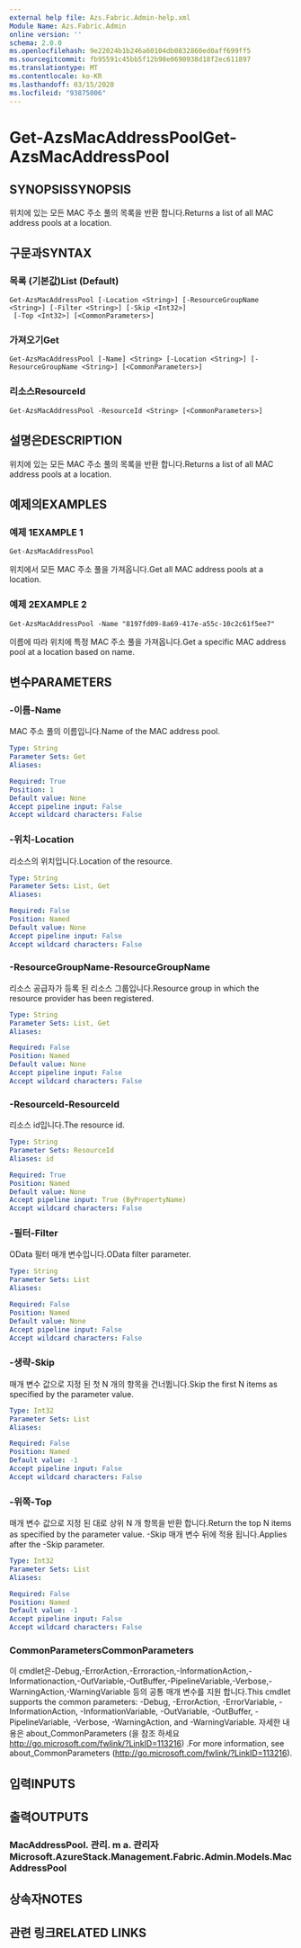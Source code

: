 ```yaml
---
external help file: Azs.Fabric.Admin-help.xml
Module Name: Azs.Fabric.Admin
online version: ''
schema: 2.0.0
ms.openlocfilehash: 9e22024b1b246a60104db0832860ed0aff699ff5
ms.sourcegitcommit: fb95591c45bb5f12b98e0690938d18f2ec611897
ms.translationtype: MT
ms.contentlocale: ko-KR
ms.lasthandoff: 03/15/2020
ms.locfileid: "93875006"
---
```

# <span data-ttu-id="be8d5-101">Get-AzsMacAddressPool</span><span class="sxs-lookup"><span data-stu-id="be8d5-101">Get-AzsMacAddressPool</span></span>

## <span data-ttu-id="be8d5-102">SYNOPSIS</span><span class="sxs-lookup"><span data-stu-id="be8d5-102">SYNOPSIS</span></span>
<span data-ttu-id="be8d5-103">위치에 있는 모든 MAC 주소 풀의 목록을 반환 합니다.</span><span class="sxs-lookup"><span data-stu-id="be8d5-103">Returns a list of all MAC address pools at a location.</span></span>

## <span data-ttu-id="be8d5-104">구문과</span><span class="sxs-lookup"><span data-stu-id="be8d5-104">SYNTAX</span></span>

### <span data-ttu-id="be8d5-105">목록 (기본값)</span><span class="sxs-lookup"><span data-stu-id="be8d5-105">List (Default)</span></span>
```
Get-AzsMacAddressPool [-Location <String>] [-ResourceGroupName <String>] [-Filter <String>] [-Skip <Int32>]
 [-Top <Int32>] [<CommonParameters>]
```

### <span data-ttu-id="be8d5-106">가져오기</span><span class="sxs-lookup"><span data-stu-id="be8d5-106">Get</span></span>
```
Get-AzsMacAddressPool [-Name] <String> [-Location <String>] [-ResourceGroupName <String>] [<CommonParameters>]
```

### <span data-ttu-id="be8d5-107">리소스</span><span class="sxs-lookup"><span data-stu-id="be8d5-107">ResourceId</span></span>
```
Get-AzsMacAddressPool -ResourceId <String> [<CommonParameters>]
```

## <span data-ttu-id="be8d5-108">설명은</span><span class="sxs-lookup"><span data-stu-id="be8d5-108">DESCRIPTION</span></span>
<span data-ttu-id="be8d5-109">위치에 있는 모든 MAC 주소 풀의 목록을 반환 합니다.</span><span class="sxs-lookup"><span data-stu-id="be8d5-109">Returns a list of all MAC address pools at a location.</span></span>

## <span data-ttu-id="be8d5-110">예제의</span><span class="sxs-lookup"><span data-stu-id="be8d5-110">EXAMPLES</span></span>

### <span data-ttu-id="be8d5-111">예제 1</span><span class="sxs-lookup"><span data-stu-id="be8d5-111">EXAMPLE 1</span></span>
```
Get-AzsMacAddressPool
```

<span data-ttu-id="be8d5-112">위치에서 모든 MAC 주소 풀을 가져옵니다.</span><span class="sxs-lookup"><span data-stu-id="be8d5-112">Get all MAC address pools at a location.</span></span>

### <span data-ttu-id="be8d5-113">예제 2</span><span class="sxs-lookup"><span data-stu-id="be8d5-113">EXAMPLE 2</span></span>
```
Get-AzsMacAddressPool -Name "8197fd09-8a69-417e-a55c-10c2c61f5ee7"
```

<span data-ttu-id="be8d5-114">이름에 따라 위치에 특정 MAC 주소 풀을 가져옵니다.</span><span class="sxs-lookup"><span data-stu-id="be8d5-114">Get a specific MAC address pool at a location based on name.</span></span>

## <span data-ttu-id="be8d5-115">변수</span><span class="sxs-lookup"><span data-stu-id="be8d5-115">PARAMETERS</span></span>

### <span data-ttu-id="be8d5-116">-이름</span><span class="sxs-lookup"><span data-stu-id="be8d5-116">-Name</span></span>
<span data-ttu-id="be8d5-117">MAC 주소 풀의 이름입니다.</span><span class="sxs-lookup"><span data-stu-id="be8d5-117">Name of the MAC address pool.</span></span>

```yaml
Type: String
Parameter Sets: Get
Aliases:

Required: True
Position: 1
Default value: None
Accept pipeline input: False
Accept wildcard characters: False
```

### <span data-ttu-id="be8d5-118">-위치</span><span class="sxs-lookup"><span data-stu-id="be8d5-118">-Location</span></span>
<span data-ttu-id="be8d5-119">리소스의 위치입니다.</span><span class="sxs-lookup"><span data-stu-id="be8d5-119">Location of the resource.</span></span>

```yaml
Type: String
Parameter Sets: List, Get
Aliases:

Required: False
Position: Named
Default value: None
Accept pipeline input: False
Accept wildcard characters: False
```

### <span data-ttu-id="be8d5-120">-ResourceGroupName</span><span class="sxs-lookup"><span data-stu-id="be8d5-120">-ResourceGroupName</span></span>
<span data-ttu-id="be8d5-121">리소스 공급자가 등록 된 리소스 그룹입니다.</span><span class="sxs-lookup"><span data-stu-id="be8d5-121">Resource group in which the resource provider has been registered.</span></span>

```yaml
Type: String
Parameter Sets: List, Get
Aliases:

Required: False
Position: Named
Default value: None
Accept pipeline input: False
Accept wildcard characters: False
```

### <span data-ttu-id="be8d5-122">-ResourceId</span><span class="sxs-lookup"><span data-stu-id="be8d5-122">-ResourceId</span></span>
<span data-ttu-id="be8d5-123">리소스 id입니다.</span><span class="sxs-lookup"><span data-stu-id="be8d5-123">The resource id.</span></span>

```yaml
Type: String
Parameter Sets: ResourceId
Aliases: id

Required: True
Position: Named
Default value: None
Accept pipeline input: True (ByPropertyName)
Accept wildcard characters: False
```

### <span data-ttu-id="be8d5-124">-필터</span><span class="sxs-lookup"><span data-stu-id="be8d5-124">-Filter</span></span>
<span data-ttu-id="be8d5-125">OData 필터 매개 변수입니다.</span><span class="sxs-lookup"><span data-stu-id="be8d5-125">OData filter parameter.</span></span>

```yaml
Type: String
Parameter Sets: List
Aliases:

Required: False
Position: Named
Default value: None
Accept pipeline input: False
Accept wildcard characters: False
```

### <span data-ttu-id="be8d5-126">-생략</span><span class="sxs-lookup"><span data-stu-id="be8d5-126">-Skip</span></span>
<span data-ttu-id="be8d5-127">매개 변수 값으로 지정 된 첫 N 개의 항목을 건너뜁니다.</span><span class="sxs-lookup"><span data-stu-id="be8d5-127">Skip the first N items as specified by the parameter value.</span></span>

```yaml
Type: Int32
Parameter Sets: List
Aliases:

Required: False
Position: Named
Default value: -1
Accept pipeline input: False
Accept wildcard characters: False
```

### <span data-ttu-id="be8d5-128">-위쪽</span><span class="sxs-lookup"><span data-stu-id="be8d5-128">-Top</span></span>
<span data-ttu-id="be8d5-129">매개 변수 값으로 지정 된 대로 상위 N 개 항목을 반환 합니다.</span><span class="sxs-lookup"><span data-stu-id="be8d5-129">Return the top N items as specified by the parameter value.</span></span>
<span data-ttu-id="be8d5-130">-Skip 매개 변수 뒤에 적용 됩니다.</span><span class="sxs-lookup"><span data-stu-id="be8d5-130">Applies after the -Skip parameter.</span></span>

```yaml
Type: Int32
Parameter Sets: List
Aliases:

Required: False
Position: Named
Default value: -1
Accept pipeline input: False
Accept wildcard characters: False
```

### <span data-ttu-id="be8d5-131">CommonParameters</span><span class="sxs-lookup"><span data-stu-id="be8d5-131">CommonParameters</span></span>
<span data-ttu-id="be8d5-132">이 cmdlet은-Debug,-ErrorAction,-Erroraction,-InformationAction,-Informationaction,-OutVariable,-OutBuffer,-PipelineVariable,-Verbose,-WarningAction,-WarningVariable 등의 공통 매개 변수를 지원 합니다.</span><span class="sxs-lookup"><span data-stu-id="be8d5-132">This cmdlet supports the common parameters: -Debug, -ErrorAction, -ErrorVariable, -InformationAction, -InformationVariable, -OutVariable, -OutBuffer, -PipelineVariable, -Verbose, -WarningAction, and -WarningVariable.</span></span> <span data-ttu-id="be8d5-133">자세한 내용은 about_CommonParameters (을 참조 하세요 http://go.microsoft.com/fwlink/?LinkID=113216) .</span><span class="sxs-lookup"><span data-stu-id="be8d5-133">For more information, see about_CommonParameters (http://go.microsoft.com/fwlink/?LinkID=113216).</span></span>

## <span data-ttu-id="be8d5-134">입력</span><span class="sxs-lookup"><span data-stu-id="be8d5-134">INPUTS</span></span>

## <span data-ttu-id="be8d5-135">출력</span><span class="sxs-lookup"><span data-stu-id="be8d5-135">OUTPUTS</span></span>

### <span data-ttu-id="be8d5-136">MacAddressPool. 관리. m a. 관리자</span><span class="sxs-lookup"><span data-stu-id="be8d5-136">Microsoft.AzureStack.Management.Fabric.Admin.Models.MacAddressPool</span></span>

## <span data-ttu-id="be8d5-137">상속자</span><span class="sxs-lookup"><span data-stu-id="be8d5-137">NOTES</span></span>

## <span data-ttu-id="be8d5-138">관련 링크</span><span class="sxs-lookup"><span data-stu-id="be8d5-138">RELATED LINKS</span></span>
